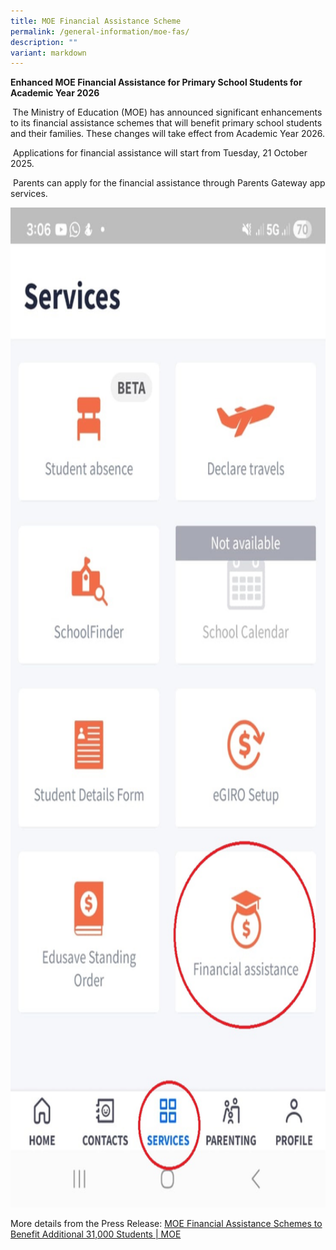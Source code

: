 ```yaml
---
title: MOE Financial Assistance Scheme
permalink: /general-information/moe-fas/
description: ""
variant: markdown
---
```

<p><strong>Enhanced MOE Financial Assistance for Primary School Students for Academic Year 2026</strong>
</p>
<p><strong>&nbsp;</strong>The Ministry of Education (MOE) has announced significant
enhancements to its financial assistance schemes that will benefit primary
school students and their families. These changes will take effect from
Academic Year 2026.</p>
<p>&nbsp;Applications for financial assistance will start from Tuesday, 21
October 2025.</p>
<p>&nbsp;Parents can apply for the financial assistance through Parents Gateway
app services.</p>
<p></p>
<div class="isomer-image-wrapper">
<img height="1600" width="738" alt="" src="/images/PG.jpg">
</div>

<p>More details from the Press Release: <a href="https://www.moe.gov.sg/news/press-releases/20251016-moe-financial-assistance-schemes-to-benefit-an-additional-31000-students" rel="noopener noreferrer nofollow" target="_blank">MOE Financial Assistance Schemes to Benefit Additional 31,000 Students | MOE</a>
</p>